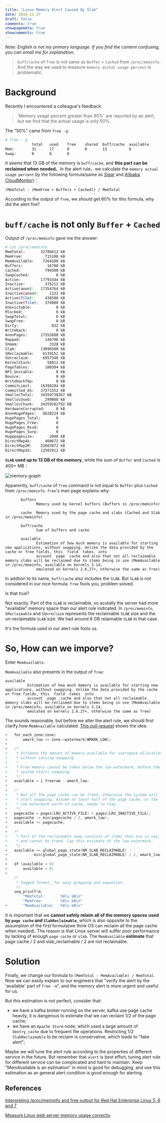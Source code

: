```yaml
---
title: "Linux Memory Alert Caused By Slab"
date: 2018-11-27
draft: false
comments: true 
showpagemeta: true
showcomments: true
---
```


*Note: English is not my primary language. If you find the content confusing, you can email me for explanation.*

> `buff/cache` of `free` is not same as `Buffer` + `Cached` from `/proc/meminfo`. And the way we used to measure `memory acutal usage percent` is problematic.

# Background

Recently I encountered a colleague's feedback:

> 'Memory usage percent greater than 90%' are reported by an alert, but we find that the actual usage is only 50%.

The "50%" came from `free -g`:

```bash
# free - g
            total   used    free    shared  buff/cache  available
Mem:        31      17      0       0       13          6    
Swap:       0       0       0
```
It seems that 13 GB of the memory is `buff/cache`, and **this part can be reclaimed when needed**。In the alert rule，we calculate the `memory actual usage percent` by the following formula(same as [Sigar](https://github.com/hyperic/sigar) and [Alibaba CloudMonitor](https://help.aliyun.com/knowledge_detail/38842.html))：

```
(MemTotal - (MemFree + Buffers + Cached)) / MemTotal
```

According to the output of `free`, we *should* get 60% for this formula, why did the alert fire?

# `buff/cache` is not only `Buffer` + `Cached`

Output of `/proc/meminfo` gave me the answer:

```bash
# cat /proc/meminfo
MemTotal:       32780412 kB
MemFree:          715188 kB
MemAvailable:    7264108 kB
Buffers:           16708 kB
Cached:           799300 kB
SwapCached:            0 kB
Active:         17793344 kB
Inactive:         375212 kB
Active(anon):   17354764 kB
Inactive(anon):     1132 kB
Active(file):     438580 kB
Inactive(file):   374080 kB
Unevictable:           0 kB
Mlocked:               0 kB
SwapTotal:             0 kB
SwapFree:              0 kB
Dirty:               832 kB
Writeback:             0 kB
AnonPages:      17352688 kB
Mapped:           146796 kB
Shmem:              3328 kB
Slab:           13096500 kB
SReclaimable:    6139152 kB
SUnreclaim:      6957348 kB
KernelStack:       58912 kB
PageTables:       100304 kB
NFS_Unstable:          0 kB
Bounce:                0 kB
WritebackTmp:          0 kB
CommitLimit:    16390204 kB
Committed_AS:   37371552 kB
VmallocTotal:   34359738367 kB
VmallocUsed:      299088 kB
VmallocChunk:   34359282792 kB
HardwareCorrupted:     0 kB
AnonHugePages:   8628224 kB
HugePages_Total:       0
HugePages_Free:        0
HugePages_Rsvd:        0
HugePages_Surp:        0
Hugepagesize:       2048 kB
DirectMap4k:      460672 kB
DirectMap2M:    22607872 kB
DirectMap1G:    12582912 kB
```
**`SLAB` used up to 13 GB of the memory**, while the sum of `Buffer` and `Cached` is 400+ MB：

![memory-graph](/img/memory/memory-graph.png)

Apparently, `buff/cache` of `free` command is not equal to `Buffer` plus `Cached` from `/proc/meminfo`. `free`'s man page explains why:

```
       buffers
              Memory used by kernel buffers (Buffers in /proc/meminfo)
 
       cache  Memory used by the page cache and slabs (Cached and Slab in /proc/meminfo)
 
       buff/cache
              Sum of buffers and cache
 
       available
              Estimation of how much memory is available for starting new applications, without swapping. Unlike the data provided by the cache or free fields, this  field  takes  into
              account  page  cache and also that not all reclaimable memory slabs will be reclaimed due to items being in use (MemAvailable in /proc/meminfo, available on kernels 3.14,
              emulated on kernels 2.6.27+, otherwise the same as free)
```
In addtion to its name, `buff/cache` also includes the `SLAB`. But `SLAB` is not considered in our nice formula. `free` fools you, problem solved.

Is that true?

Not exactly. Part of the `SLAB` is reclaimable, so acutally the server had more "available" memory space than our alert rule indicated. In `/proc/meminfo`, `SReclaimable` and `SUnreclaim` represents the reclaimable `SLAB` size and the un-reclaimable `SLAB` size. We had around 6 GB relaimable `SLAB` in that case. 

It's the formula used in our alert rule fools us. 

# So, How can we imporve?

Enter `MemAvailable`.

`MemAvailable` also presents in the output of `free`:
```
available
          Estimation of how much memory is available for starting new applications, without swapping. Unlike the data provided by the cache or free fields, this  field  takes  into
          account  page  cache and also that not all reclaimable memory slabs will be reclaimed due to items being in use (MemAvailable in /proc/meminfo, available on kernels 3.14,
          emulated on kernels 2.6.27+, otherwise the same as free)
```

The sounds reasonable, but before we alter the alert rule, we should first clarify how `MemAvailable` calculated. [This pull request](https://git.kernel.org/pub/scm/linux/kernel/git/torvalds/linux.git/commit/?id=34e431b0ae398fc54ea69ff85ec700722c9da773) shows the idea:

```C
+   for_each_zone(zone)
+       wmark_low += zone->watermark[WMARK_LOW];
+
+   /*
+    * Estimate the amount of memory available for userspace allocations,
+    * without causing swapping.
+    *
+    * Free memory cannot be taken below the low watermark, before the
+    * system starts swapping.
+    */
+   available = i.freeram - wmark_low;
+
+   /*
+    * Not all the page cache can be freed, otherwise the system will
+    * start swapping. Assume at least half of the page cache, or the
+    * low watermark worth of cache, needs to stay.
+    */
+   pagecache = pages[LRU_ACTIVE_FILE] + pages[LRU_INACTIVE_FILE];
+   pagecache -= min(pagecache / 2, wmark_low);
+   available += pagecache;
+
+   /*
+    * Part of the reclaimable swap consists of items that are in use,
+    * and cannot be freed. Cap this estimate at the low watermark.
+    */
+   available += global_page_state(NR_SLAB_RECLAIMABLE) -
+            min(global_page_state(NR_SLAB_RECLAIMABLE) / 2, wmark_low);
+
+   if (available < 0)
+       available = 0;
+
    /*
     * Tagged format, for easy grepping and expansion.
     */
    seq_printf(m,
        "MemTotal:       %8lu kB\n"
        "MemFree:        %8lu kB\n"
+       "MemAvailable:   %8lu kB\n"
```
It is important that we **cannot safely relaim all of the memory spaces used by `page cache` and `SlabReclaimable`**, which is also opposite to the assumption of the first formula(we think OS can reclaim all the page cache when needed). The reason is that Linux server will suffer poor performance by lacking of enough `page cache` or `slab`. The `MemAvailable` **estimate** that page cache / 2 and slab_reclaimable / 2 are not reclaimable.

# Solution

Finally, we change our formula to `(MemTotal - MemAvailable) / MemTotal`. Now we can easily explain to our engineers that "verify the alert by the 'available' part of `free -m`", and the memory alert is more urgent and useful for us.

But this estimation is not perfect, consider that:

* we have a kafka broker running on the server, kafka use page cache heavily, it is dangerous to estimate that we can reclaim 1/2 of the page cache;
* we have an `Apache Storm` node, which used a large amount of `dentry_cache` due to frequent file operations. Restricting 1/2 `SlabReclaimable` to be reclaim is conservative, which leads to "fake alert";

Maybe we will tune the alert rule according to the properties of different service in the future. But remember that `alert` is best effort, tuning alert rule for different service can be complicated and hard to maintain. Keep "MemAvailable is an estimation" in mind is good for debugging, and use this estimation as an general alert condition is good enough for alerting.

## References

[Interpreting /proc/meminfo and free output for Red Hat Enterprise Linux 5, 6 and 7](https://access.redhat.com/solutions/406773)

[Measure Linux web server memory usage correctly](https://haydenjames.io/measure-web-server-memory-usage-correctly/)